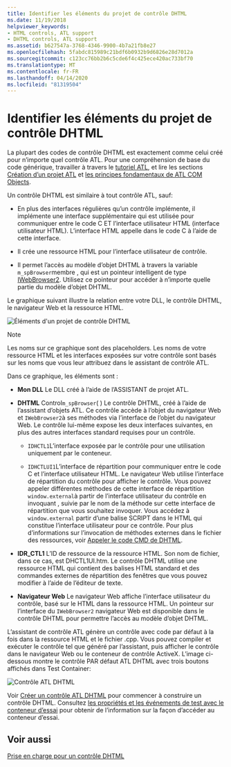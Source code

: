 ```yaml
---
title: Identifier les éléments du projet de contrôle DHTML
ms.date: 11/19/2018
helpviewer_keywords:
- HTML controls, ATL support
- DHTML controls, ATL support
ms.assetid: b627547a-3768-4346-9900-4b7a21fb8e27
ms.openlocfilehash: 5fabdc815989c21bdf6b0932b9d6826e28d7012a
ms.sourcegitcommit: c123cc76bb2b6c5cde6f4c425ece420ac733bf70
ms.translationtype: MT
ms.contentlocale: fr-FR
ms.lasthandoff: 04/14/2020
ms.locfileid: "81319504"
---
```

# <a name="identifying-the-elements-of-the-dhtml-control-project"></a>Identifier les éléments du projet de contrôle DHTML

La plupart des codes de contrôle DHTML est exactement comme celui créé pour n’importe quel contrôle ATL. Pour une compréhension de base du code générique, travailler à travers le [tutoriel ATL](../atl/active-template-library-atl-tutorial.md), et lire les sections [Création d’un projet ATL](../atl/reference/creating-an-atl-project.md) et [les principes fondamentaux de ATL COM Objects](../atl/fundamentals-of-atl-com-objects.md).

Un contrôle DHTML est similaire à tout contrôle ATL, sauf:

- En plus des interfaces régulières qu’un contrôle implémente, il implémente une interface supplémentaire qui est utilisée pour communiquer entre le code C ET l’interface utilisateur HTML (interface utilisateur HTML). L’interface HTML appelle dans le code C à l’aide de cette interface.

- Il crée une ressource HTML pour l’interface utilisateur de contrôle.

- Il permet l’accès au modèle d’objet DHTML à travers la variable `m_spBrowser`membre , qui est un pointeur intelligent de type [IWebBrowser2](/previous-versions/windows/internet-explorer/ie-developer/platform-apis/aa752127\(v=vs.85\)). Utilisez ce pointeur pour accéder à n’importe quelle partie du modèle d’objet DHTML.

Le graphique suivant illustre la relation entre votre DLL, le contrôle DHTML, le navigateur Web et la ressource HTML.

![Éléments d'un projet de contrôle DHTML](../atl/media/vc52en1.gif "Éléments d'un projet de contrôle DHTML")

> [!NOTE]
> Les noms sur ce graphique sont des placeholders. Les noms de votre ressource HTML et les interfaces exposées sur votre contrôle sont basés sur les noms que vous leur attribuez dans le assistant de contrôle ATL.

Dans ce graphique, les éléments sont :

- **Mon DLL** Le DLL créé à l’aide de l’ASSISTANT de projet ATL.

- **DHTML** Control`m_spBrowser`( ) Le contrôle DHTML, créé à l’aide de l’assistant d’objets ATL. Ce contrôle accède à l’objet du navigateur Web et `IWebBrowser2`à ses méthodes via l’interface de l’objet du navigateur Web. Le contrôle lui-même expose les deux interfaces suivantes, en plus des autres interfaces standard requises pour un contrôle.

  - `IDHCTL1`L’interface exposée par le contrôle pour une utilisation uniquement par le conteneur.

  - `IDHCTLUI1`L’interface de répartition pour communiquer entre le code C et l’interface utilisateur HTML. Le navigateur Web utilise l’interface de répartition du contrôle pour afficher le contrôle. Vous pouvez appeler différentes méthodes de cette interface de répartition `window.external`à partir de l’interface utilisateur du contrôle en invoquant , suivie par le nom de la méthode sur cette interface de répartition que vous souhaitez invoquer. Vous accédez à `window.external` partir d’une balise SCRIPT dans le HTML qui constitue l’interface utilisateur pour ce contrôle. Pour plus d’informations sur l’invocation de méthodes externes dans le fichier des ressources, voir [Appeler le code CMD de DHTML](../atl/calling-cpp-code-from-dhtml.md).

- **IDR_CTL1** L’ID de ressource de la ressource HTML. Son nom de fichier, dans ce cas, est DHCTL1UI.htm. Le contrôle DHTML utilise une ressource HTML qui contient des balises HTML standard et des commandes externes de répartition des fenêtres que vous pouvez modifier à l’aide de l’éditeur de texte.

- **Navigateur Web** Le navigateur Web affiche l’interface utilisateur du contrôle, basé sur le HTML dans la ressource HTML. Un pointeur sur l’interface du `IWebBrowser2` navigateur Web est disponible dans le contrôle DHTML pour permettre l’accès au modèle d’objet DHTML.

L’assistant de contrôle ATL génère un contrôle avec code par défaut à la fois dans la ressource HTML et le fichier .cpp. Vous pouvez compiler et exécuter le contrôle tel que généré par l’assistant, puis afficher le contrôle dans le navigateur Web ou le conteneur de contrôle ActiveX. L’image ci-dessous montre le contrôle PAR défaut ATL DHTML avec trois boutons affichés dans Test Container:

![Contrôle ATL DHTML](../atl/media/vc52en2.gif "Contrôle ATL DHTML")

Voir [Créer un contrôle ATL DHTML](../atl/creating-an-atl-dhtml-control.md) pour commencer à construire un contrôle DHTML. Consultez [les propriétés et les événements de test avec le conteneur d’essai](../mfc/testing-properties-and-events-with-test-container.md) pour obtenir de l’information sur la façon d’accéder au conteneur d’essai.

## <a name="see-also"></a>Voir aussi

[Prise en charge pour un contrôle DHTML](../atl/atl-support-for-dhtml-controls.md)
